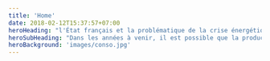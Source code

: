 ```yaml
---
title: 'Home'
date: 2018-02-12T15:37:57+07:00
heroHeading: "l'État français et la problématique de la crise énergétique"
heroSubHeading: "Dans les années à venir, il est possible que la production nationale d’énergie devienne insuffisante. L’alimentation est un secteur qui, en France, représente une part importante de l’énergie dépensée chaque année (22% des dépenses en énergie du pays), il semble donc important d’agir."
heroBackground: 'images/conso.jpg'
---
```


